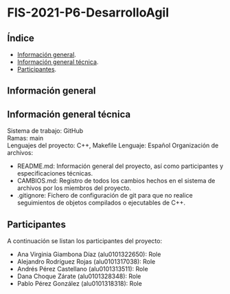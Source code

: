 # FIS-2021-P6-DesarrolloAgil

## Índice
- [Información general](#información-general).
- [Información general técnica](#información-general-técnica).
- [Participantes](#participantes).



## Información general


## Información general técnica
Sistema de trabajo: GitHub <br>
Ramas: main <br>
Lenguajes del proyecto: C++, Makefile
Lenguaje: Español
Organización de archivos:
* README.md: Información general del proyecto, así como participantes y especificaciones técnicas.
* CAMBIOS.md: Registro de todos los cambios hechos en el sistema de archivos por los miembros del proyecto.
* .gitignore: Fichero de configuración de git para que no realice seguimientos de objetos compilados o ejecutables de C++.



## Participantes
A continuación se listan los participantes del proyecto:
* Ana Virginia Giambona Díaz (alu0101322650): Role
* Alejandro Rodríguez Rojas (alu0101317038): Role
* Andrés Pérez Castellano (alu0101313511): Role
* Dana Choque Zárate (alu0101328348): Role
* Pablo Pérez González (alu0101318318): Role


